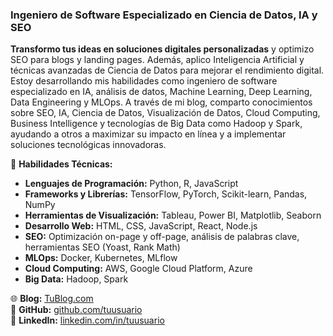 ### Ingeniero de Software Especializado en Ciencia de Datos, IA y SEO

**Transformo tus ideas en soluciones digitales personalizadas** y optimizo SEO para blogs y landing pages. Además, aplico Inteligencia Artificial y técnicas avanzadas de Ciencia de Datos para mejorar el rendimiento digital. Estoy desarrollando mis habilidades como ingeniero de software especializado en IA, análisis de datos, Machine Learning, Deep Learning, Data Engineering y MLOps. A través de mi blog, comparto conocimientos sobre SEO, IA, Ciencia de Datos, Visualización de Datos, Cloud Computing, Business Intelligence y tecnologías de Big Data como Hadoop y Spark, ayudando a otros a maximizar su impacto en línea y a implementar soluciones tecnológicas innovadoras.

🔧 **Habilidades Técnicas:**
- **Lenguajes de Programación:** Python, R, JavaScript
- **Frameworks y Librerías:** TensorFlow, PyTorch, Scikit-learn, Pandas, NumPy
- **Herramientas de Visualización:** Tableau, Power BI, Matplotlib, Seaborn
- **Desarrollo Web:** HTML, CSS, JavaScript, React, Node.js
- **SEO:** Optimización on-page y off-page, análisis de palabras clave, herramientas SEO (Yoast, Rank Math)
- **MLOps:** Docker, Kubernetes, MLflow
- **Cloud Computing:** AWS, Google Cloud Platform, Azure
- **Big Data:** Hadoop, Spark

🌐 **Blog:** [TuBlog.com](https://jorgehumbertorm.com/)    
🔗 **GitHub:** [github.com/tuusuario](https://github.com/GeorgeHumbert/)  
🔗 **LinkedIn:** [linkedin.com/in/tuusuario]([https://linkedin.com/in/tuusuario](https://www.linkedin.com/in/jorge-humberto-rubalcava-moreno-977a3b1bb/?originalSubdomain=mx))
